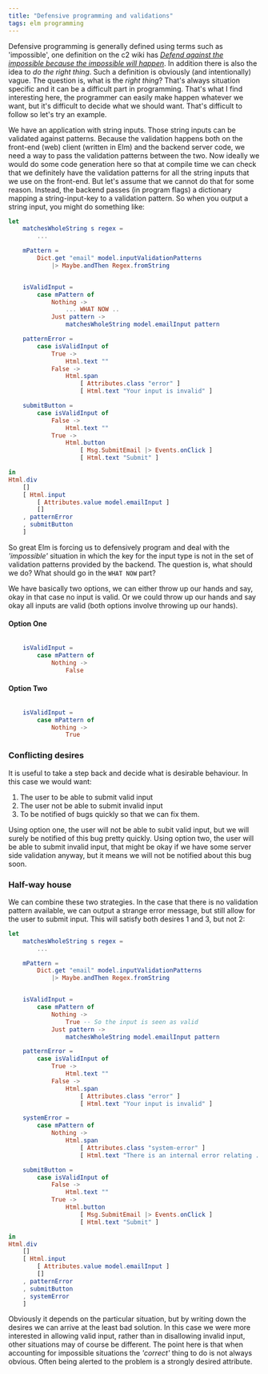 ```yaml
---
title: "Defensive programming and validations"
tags: elm programming
---
```


Defensive programming is generally defined using terms such as 'impossible', one definition on the c2 wiki has *[Defend against the impossible because the impossible will happen](https://wiki.c2.com/?DefensiveProgramming)*. In addition there is also the idea to *do the right thing*. Such a definition is obviously (and intentionally) vague. The question is, what is the *right thing*? That's always situation specific and it can be a difficult part in programming. That's what I find interesting here, the programmer can easily make happen whatever we want, but it's difficult to decide what we should want. That's difficult to follow so let's try an example.

We have an application with string inputs. Those string inputs can be validated against patterns. Because the validation happens both on the front-end (web) client (written in Elm) and the backend server code, we need a way to pass the validation patterns between the two. Now ideally we would do some code generation here so that at compile time we can check that we definitely have the validation patterns for all the string inputs that we use on the front-end. But let's assume that we cannot do that for some reason. Instead, the backend passes (in program flags) a dictionary mapping a string-input-key to a validation pattern. So when you output a string input, you might do something like:

```elm
let
    matchesWholeString s regex =
        ... 

    mPattern =
        Dict.get "email" model.inputValidationPatterns
            |> Maybe.andThen Regex.fromString


    isValidInput =
        case mPattern of
            Nothing ->
                ... WHAT NOW ..
            Just pattern ->
                matchesWholeString model.emailInput pattern

    patternError =
        case isValidInput of
            True ->
                Html.text ""
            False ->
                Html.span
                    [ Attributes.class "error" ]
                    [ Html.text "Your input is invalid" ]

    submitButton =
        case isValidInput of
            False ->
                Html.text ""
            True ->
                Html.button
                    [ Msg.SubmitEmail |> Events.onClick ]
                    [ Html.text "Submit" ]

in
Html.div
    []
    [ Html.input
        [ Attributes.value model.emailInput ]
        []
    , patternError
    , submitButton
    ]
```

So great Elm is forcing us to defensively program and deal with the *'impossible'* situation in which the key for the input type is not in the set of validation patterns provided by the backend. The question is, what should we do? What should go in the `WHAT NOW` part?

We have basically two options, we can either throw up our hands and say, okay in that case no input is valid. Or we could throw up our hands and say okay all inputs are valid (both options involve throwing up our hands).

#### Option One

```elm

    isValidInput =
        case mPattern of
            Nothing ->
                False

```


#### Option Two

```elm

    isValidInput =
        case mPattern of
            Nothing ->
                True

```

### Conflicting desires

It is useful to take a step back and decide what is desirable behaviour. In this case we would want:
1. The user to be able to submit valid input
2. The user not be able to submit invalid input
3. To be notified of bugs quickly so that we can fix them.

Using option one, the user will not be able to subit valid input, but we will surely be notified of this bug pretty quickly. Using option two, the user will be able to submit invalid input, that might be okay if we have some server side validation anyway, but it means we will not be notified about this bug soon.

### Half-way house

We can combine these two strategies. In the case that there is no validation pattern available, we can output a strange error message, but still allow for the user to submit input. This will satisfy both desires 1 and 3, but not 2:


```elm
let
    matchesWholeString s regex =
        ... 

    mPattern =
        Dict.get "email" model.inputValidationPatterns
            |> Maybe.andThen Regex.fromString


    isValidInput =
        case mPattern of
            Nothing ->
                True -- So the input is seen as valid
            Just pattern ->
                matchesWholeString model.emailInput pattern

    patternError =
        case isValidInput of
            True ->
                Html.text ""
            False ->
                Html.span
                    [ Attributes.class "error" ]
                    [ Html.text "Your input is invalid" ]

    systemError =
        case mPattern of
            Nothing ->
                Html.span
                    [ Attributes.class "system-error" ]
                    [ Html.text "There is an internal error relating ..." ]

    submitButton =
        case isValidInput of
            False ->
                Html.text ""
            True ->
                Html.button
                    [ Msg.SubmitEmail |> Events.onClick ]
                    [ Html.text "Submit" ]

in
Html.div
    []
    [ Html.input
        [ Attributes.value model.emailInput ]
        []
    , patternError
    , submitButton
    , systemError
    ]
```

Obviously it depends on the particular situation, but by writing down the desires we can arrive at the least bad solution. In this case we were more interested in allowing valid input, rather than in disallowing invalid input, other situations may of course be different. The point here is that when accounting for impossible situations the *'correct'* thing to do is not always obvious. Often being alerted to the problem is a strongly desired attribute.

